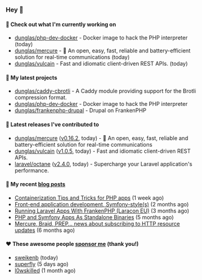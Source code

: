 ### Hey 👋

#### 👷 Check out what I'm currently working on

- [dunglas/php-dev-docker](https://github.com/dunglas/php-dev-docker) - Docker image to hack the PHP interpreter (today)
- [dunglas/mercure](https://github.com/dunglas/mercure) - 🪽 An open, easy, fast, reliable and battery-efficient solution for real-time communications (today)
- [dunglas/vulcain](https://github.com/dunglas/vulcain) - Fast and idiomatic client-driven REST APIs. (today)

#### 🌱 My latest projects

- [dunglas/caddy-cbrotli](https://github.com/dunglas/caddy-cbrotli) - A Caddy module providing support for the Brotli compression format.
- [dunglas/php-dev-docker](https://github.com/dunglas/php-dev-docker) - Docker image to hack the PHP interpreter
- [dunglas/frankenphp-drupal](https://github.com/dunglas/frankenphp-drupal) - Drupal on FrankenPHP

#### 🔭 Latest releases I've contributed to

- [dunglas/mercure](https://github.com/dunglas/mercure) ([v0.16.2](https://github.com/dunglas/mercure/releases/tag/v0.16.2), today) - 🪽 An open, easy, fast, reliable and battery-efficient solution for real-time communications
- [dunglas/vulcain](https://github.com/dunglas/vulcain) ([v1.0.5](https://github.com/dunglas/vulcain/releases/tag/v1.0.5), today) - Fast and idiomatic client-driven REST APIs.
- [laravel/octane](https://github.com/laravel/octane) ([v2.4.0](https://github.com/laravel/octane/releases/tag/v2.4.0), today) - Supercharge your Laravel application&#39;s performance.

#### 📜 My recent [blog posts](https://dunglas.fr)

- [Containerization Tips and Tricks for PHP apps](https://dunglas.dev/2024/05/containerization-tips-and-tricks-for-php-apps/) (1 week ago)
- [Front-end application development, Symfony-style(s)](https://dunglas.dev/2024/04/front-end-application-development-symfony-styles/) (2 months ago)
- [Running Laravel Apps With FrankenPHP (Laracon EU)](https://dunglas.dev/2024/02/running-laravel-apps-with-frankenphp-laracon-eu/) (3 months ago)
- [PHP and Symfony Apps As Standalone Binaries](https://dunglas.dev/2023/12/php-and-symfony-apps-as-standalone-binaries/) (5 months ago)
- [Mercure, Braid, PREP… news about subscribing to HTTP resource updates](https://dunglas.dev/2023/11/mercure-braid-prep-news-about-subscribing-to-http-resource-updates/) (6 months ago)

#### ❤️ These awesome people [sponsor me](https://github.com/sponsors/dunglas) (thank you!)

- [sweikenb](https://github.com/sweikenb) (today)
- [superfly](https://github.com/superfly) (5 days ago)
- [l0wskilled](https://github.com/l0wskilled) (1 month ago)

